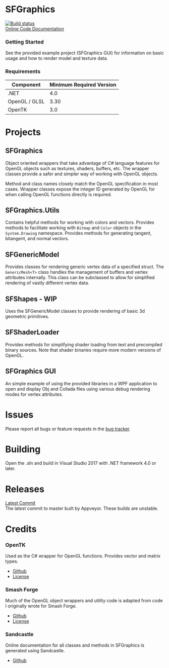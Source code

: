 # SFGraphics
[![Build status](https://ci.appveyor.com/api/projects/status/2u86186wtxiq77jw/branch/master?svg=true)](https://ci.appveyor.com/project/ScanMountGoat/sfgraphics/branch/master)  
[Online Code Documentation](https://scanmountgoat.github.io/SFGraphics/)

### Getting Started
See the provided example project (SFGraphics GUI) for information on basic usage and how to render model and texture data.

### Requirements
| Component | Minimum Required Version |
| ---     | ---------------------- |
| .NET | 4.0 |
| OpenGL / GLSL | 3.30 |
| OpenTK | 3.0 |

# Projects
## SFGraphics
Object oriented wrappers that take advantage of C# language features for OpenGL objects such as textures, shaders, buffers, etc. The wrapper classes provide a safer and simpler way of working with OpenGL objects.

Method and class names closely match the OpenGL specification in most cases. Wrapper classes expose the integer ID generated by OpenGL for when calling OpenGL functions directly is required.

## SFGraphics.Utils
Contains helpful methods for working with colors and vectors. Provides methods to facilitate working with `Bitmap` and `Color` objects in the `System.Drawing` namespace. Provides methods for generating tangent, bitangent, and normal vectors.

## SFGenericModel
Provides classes for rendering generic vertex data of a specified struct. The `GenericMesh<T>` class handles the management of buffers and vertex attributes internally. This class can be subclassed to allow for simplified rendering of vastly different vertex data.

## SFShapes - WIP
Uses the SFGenericModel classes to provide rendering of basic 3d geometric primitives.

## SFShaderLoader
Provides methods for simplifying shader loading from text and precompiled binary sources. Note that shader binaries require more modern versions of OpenGL.  

## SFGraphics GUI
An simple example of using the provided libraries in a WPF application to open and display Obj and Collada files using various debug rendering modes for vertex attributes.

# Issues
Please report all bugs or feature requests in the [bug tracker](https://github.com/ScanMountGoat/SFGraphics/issues).

# Building
Open the .sln and build in Visual Studio 2017 with .NET framework 4.0 or later.

# Releases
[Latest Commit](https://github.com/ScanMountGoat/SFGraphics/releases)  
The latest commit to master built by Appveyor. These builds are unstable.

# Credits
### OpenTK  
Used as the C# wrapper for OpenGL functions. Provides vector and matrix types.
* [Github](https://github.com/opentk/opentk)
* [License](https://github.com/opentk/opentk/blob/develop/License.txt)

### Smash Forge  
Much of the OpenGL object wrappers and utility code is adapted from code I originally wrote for Smash Forge.
* [Github](https://github.com/jam1garner/Smash-Forge)
* [License](https://github.com/jam1garner/Smash-Forge/blob/master/License.txt)

### Sandcastle
Online documentation for all classes and methods in SFGraphics is generated using Sandcastle.
* [Github](https://github.com/EWSoftware/SHFB)
